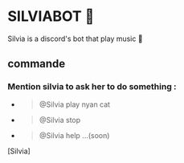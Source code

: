 # SILVIABOT 🌿

Silvia is a discord's bot that play music 🎵

## commande

### Mention silvia to ask her to do something :

* > @Silvia play nyan cat 
* > @Silvia stop
* > @Silvia help ...(soon)

[Silvia]
